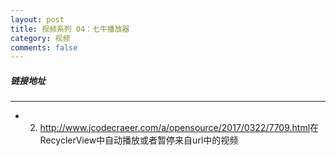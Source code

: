 ```yaml
---
layout: post
title: 视频系列 04：七牛播放器
category: 视频
comments: false
---
```


##### 链接地址
---

* 02. <http://www.jcodecraeer.com/a/opensource/2017/0322/7709.html>在RecyclerView中自动播放或者暂停来自url中的视频
  